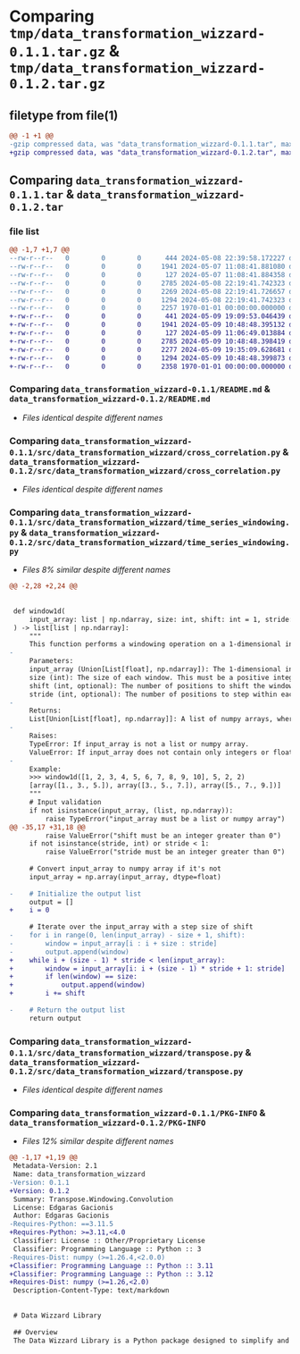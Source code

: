 # Comparing `tmp/data_transformation_wizzard-0.1.1.tar.gz` & `tmp/data_transformation_wizzard-0.1.2.tar.gz`

## filetype from file(1)

```diff
@@ -1 +1 @@
-gzip compressed data, was "data_transformation_wizzard-0.1.1.tar", max compression
+gzip compressed data, was "data_transformation_wizzard-0.1.2.tar", max compression
```

## Comparing `data_transformation_wizzard-0.1.1.tar` & `data_transformation_wizzard-0.1.2.tar`

### file list

```diff
@@ -1,7 +1,7 @@
--rw-r--r--   0        0        0      444 2024-05-08 22:39:58.172227 data_transformation_wizzard-0.1.1/pyproject.toml
--rw-r--r--   0        0        0     1941 2024-05-07 11:08:41.881080 data_transformation_wizzard-0.1.1/README.md
--rw-r--r--   0        0        0      127 2024-05-07 11:08:41.884358 data_transformation_wizzard-0.1.1/src/data_transformation_wizzard/__init__.py
--rw-r--r--   0        0        0     2785 2024-05-08 22:19:41.742323 data_transformation_wizzard-0.1.1/src/data_transformation_wizzard/cross_correlation.py
--rw-r--r--   0        0        0     2269 2024-05-08 22:19:41.726657 data_transformation_wizzard-0.1.1/src/data_transformation_wizzard/time_series_windowing.py
--rw-r--r--   0        0        0     1294 2024-05-08 22:19:41.742323 data_transformation_wizzard-0.1.1/src/data_transformation_wizzard/transpose.py
--rw-r--r--   0        0        0     2257 1970-01-01 00:00:00.000000 data_transformation_wizzard-0.1.1/PKG-INFO
+-rw-r--r--   0        0        0      441 2024-05-09 19:09:53.046439 data_transformation_wizzard-0.1.2/pyproject.toml
+-rw-r--r--   0        0        0     1941 2024-05-09 10:48:48.395132 data_transformation_wizzard-0.1.2/README.md
+-rw-r--r--   0        0        0      127 2024-05-09 11:06:49.013884 data_transformation_wizzard-0.1.2/src/data_transformation_wizzard/__init__.py
+-rw-r--r--   0        0        0     2785 2024-05-09 10:48:48.398419 data_transformation_wizzard-0.1.2/src/data_transformation_wizzard/cross_correlation.py
+-rw-r--r--   0        0        0     2277 2024-05-09 19:35:09.628681 data_transformation_wizzard-0.1.2/src/data_transformation_wizzard/time_series_windowing.py
+-rw-r--r--   0        0        0     1294 2024-05-09 10:48:48.399873 data_transformation_wizzard-0.1.2/src/data_transformation_wizzard/transpose.py
+-rw-r--r--   0        0        0     2358 1970-01-01 00:00:00.000000 data_transformation_wizzard-0.1.2/PKG-INFO
```

### Comparing `data_transformation_wizzard-0.1.1/README.md` & `data_transformation_wizzard-0.1.2/README.md`

 * *Files identical despite different names*

### Comparing `data_transformation_wizzard-0.1.1/src/data_transformation_wizzard/cross_correlation.py` & `data_transformation_wizzard-0.1.2/src/data_transformation_wizzard/cross_correlation.py`

 * *Files identical despite different names*

### Comparing `data_transformation_wizzard-0.1.1/src/data_transformation_wizzard/time_series_windowing.py` & `data_transformation_wizzard-0.1.2/src/data_transformation_wizzard/time_series_windowing.py`

 * *Files 8% similar despite different names*

```diff
@@ -2,28 +2,24 @@
 
 
 def window1d(
     input_array: list | np.ndarray, size: int, shift: int = 1, stride: int = 1
 ) -> list[list | np.ndarray]:
     """
     This function performs a windowing operation on a 1-dimensional input array.
-
     Parameters:
     input_array (Union[List[float], np.ndarray]): The 1-dimensional input array consisting of numbers.
     size (int): The size of each window. This must be a positive integer.
     shift (int, optional): The number of positions to shift the window at each step. This must be a positive integer. Defaults to 1.
     stride (int, optional): The number of positions to step within each window. This must be a positive integer. Defaults to 1.
-
     Returns:
     List[Union[List[float], np.ndarray]]: A list of numpy arrays, where each array is a window in the original array.
-
     Raises:
     TypeError: If input_array is not a list or numpy array.
     ValueError: If input_array does not contain only integers or floats, or if size, shift, or stride are not positive integers.
-
     Example:
     >>> window1d([1, 2, 3, 4, 5, 6, 7, 8, 9, 10], 5, 2, 2)
     [array([1., 3., 5.]), array([3., 5., 7.]), array([5., 7., 9.])]
     """
     # Input validation
     if not isinstance(input_array, (list, np.ndarray)):
         raise TypeError("input_array must be a list or numpy array")
@@ -35,17 +31,18 @@
         raise ValueError("shift must be an integer greater than 0")
     if not isinstance(stride, int) or stride < 1:
         raise ValueError("stride must be an integer greater than 0")
 
     # Convert input_array to numpy array if it's not
     input_array = np.array(input_array, dtype=float)
 
-    # Initialize the output list
     output = []
+    i = 0
 
     # Iterate over the input_array with a step size of shift
-    for i in range(0, len(input_array) - size + 1, shift):
-        window = input_array[i : i + size : stride]
-        output.append(window)
+    while i + (size - 1) * stride < len(input_array):
+        window = input_array[i: i + (size - 1) * stride + 1: stride]
+        if len(window) == size:
+            output.append(window)
+        i += shift
 
-    # Return the output list
     return output
```

### Comparing `data_transformation_wizzard-0.1.1/src/data_transformation_wizzard/transpose.py` & `data_transformation_wizzard-0.1.2/src/data_transformation_wizzard/transpose.py`

 * *Files identical despite different names*

### Comparing `data_transformation_wizzard-0.1.1/PKG-INFO` & `data_transformation_wizzard-0.1.2/PKG-INFO`

 * *Files 12% similar despite different names*

```diff
@@ -1,17 +1,19 @@
 Metadata-Version: 2.1
 Name: data_transformation_wizzard
-Version: 0.1.1
+Version: 0.1.2
 Summary: Transpose.Windowing.Convolution
 License: Edgaras Gacionis
 Author: Edgaras Gacionis
-Requires-Python: ==3.11.5
+Requires-Python: >=3.11,<4.0
 Classifier: License :: Other/Proprietary License
 Classifier: Programming Language :: Python :: 3
-Requires-Dist: numpy (>=1.26.4,<2.0.0)
+Classifier: Programming Language :: Python :: 3.11
+Classifier: Programming Language :: Python :: 3.12
+Requires-Dist: numpy (>=1.26,<2.0)
 Description-Content-Type: text/markdown
 
 
 # Data Wizzard Library
 
 ## Overview
 The Data Wizzard Library is a Python package designed to simplify and streamline data transformation tasks. It provides a set of functions that perform common operations such as 2D transposition, 1D windowing, and 2D convolution. These functions are optimized for performance and ease of use, making it easier to manipulate and analyze data in Python.
```

